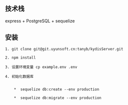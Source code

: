 ## 技术栈

  express + PostgreSQL + sequelize

## 安装


    1. git clone git@git.uyunsoft.cn:tanyb/kydisServer.git

    2. npm install

    3. 设置环境变量 cp example.env .env

    4. 初始化数据库


        *  sequelize db:create --env production

        *  sequelize db:migrate --env production
